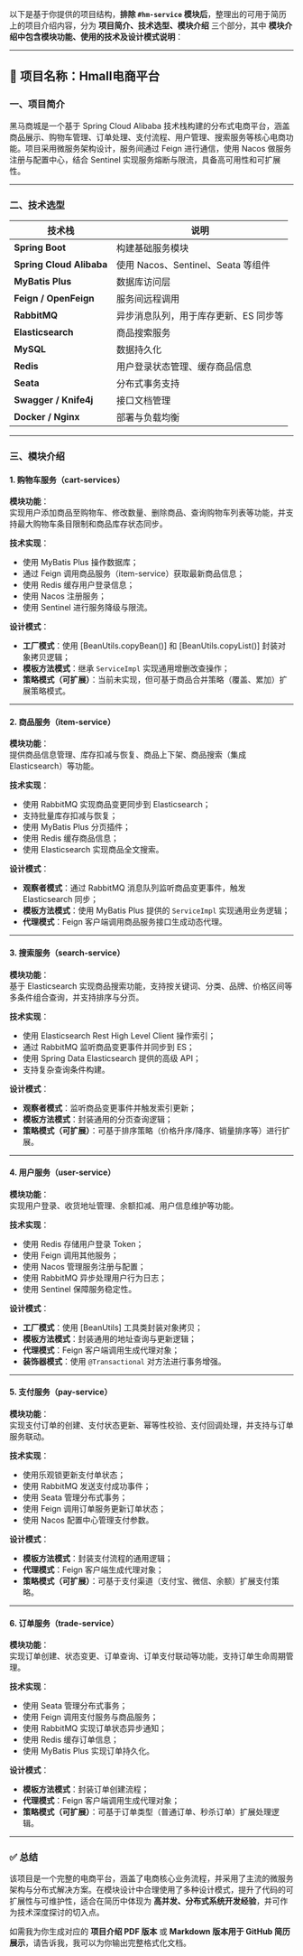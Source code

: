 以下是基于你提供的项目结构，**排除 `#hm-service` 模块后**，整理出的可用于简历上的项目介绍内容，分为 **项目简介、技术选型、模块介绍** 三个部分，其中 **模块介绍中包含模块功能、使用的技术及设计模式说明**：

---

## 📌 项目名称：Hmall电商平台

### 一、项目简介

黑马商城是一个基于 Spring Cloud Alibaba 技术栈构建的分布式电商平台，涵盖商品展示、购物车管理、订单处理、支付流程、用户管理、搜索服务等核心电商功能。项目采用微服务架构设计，服务间通过 Feign 进行通信，使用 Nacos 做服务注册与配置中心，结合 Sentinel 实现服务熔断与限流，具备高可用性和可扩展性。

---

### 二、技术选型

| 技术栈 | 说明 |
|--------|------|
| **Spring Boot** | 构建基础服务模块 |
| **Spring Cloud Alibaba** | 使用 Nacos、Sentinel、Seata 等组件 |
| **MyBatis Plus** | 数据库访问层 |
| **Feign / OpenFeign** | 服务间远程调用 |
| **RabbitMQ** | 异步消息队列，用于库存更新、ES 同步等 |
| **Elasticsearch** | 商品搜索服务 |
| **MySQL** | 数据持久化 |
| **Redis** | 用户登录状态管理、缓存商品信息 |
| **Seata** | 分布式事务支持 |
| **Swagger / Knife4j** | 接口文档管理 |
| **Docker / Nginx** | 部署与负载均衡 |

---

### 三、模块介绍

#### 1. 购物车服务（cart-services）

**模块功能**：  
实现用户添加商品至购物车、修改数量、删除商品、查询购物车列表等功能，并支持最大购物车条目限制和商品库存状态同步。

**技术实现**：  
- 使用 MyBatis Plus 操作数据库；
- 通过 Feign 调用商品服务（item-service）获取最新商品信息；
- 使用 Redis 缓存用户登录信息；
- 使用 Nacos 注册服务；
- 使用 Sentinel 进行服务降级与限流。

**设计模式**：  
- **工厂模式**：使用 [BeanUtils.copyBean()] 和 [BeanUtils.copyList()] 封装对象拷贝逻辑；
- **模板方法模式**：继承 `ServiceImpl` 实现通用增删改查操作；
- **策略模式（可扩展）**：当前未实现，但可基于商品合并策略（覆盖、累加）扩展策略模式。

---

#### 2. 商品服务（item-service）

**模块功能**：  
提供商品信息管理、库存扣减与恢复、商品上下架、商品搜索（集成 Elasticsearch）等功能。

**技术实现**：  
- 使用 RabbitMQ 实现商品变更同步到 Elasticsearch；
- 支持批量库存扣减与恢复；
- 使用 MyBatis Plus 分页插件；
- 使用 Redis 缓存商品信息；
- 使用 Elasticsearch 实现商品全文搜索。

**设计模式**：  
- **观察者模式**：通过 RabbitMQ 消息队列监听商品变更事件，触发 Elasticsearch 同步；
- **模板方法模式**：使用 MyBatis Plus 提供的 `ServiceImpl` 实现通用业务逻辑；
- **代理模式**：Feign 客户端调用商品服务接口生成动态代理。

---

#### 3. 搜索服务（search-service）

**模块功能**：  
基于 Elasticsearch 实现商品搜索功能，支持按关键词、分类、品牌、价格区间等多条件组合查询，并支持排序与分页。

**技术实现**：  
- 使用 Elasticsearch Rest High Level Client 操作索引；
- 通过 RabbitMQ 监听商品变更事件并同步到 ES；
- 使用 Spring Data Elasticsearch 提供的高级 API；
- 支持复杂查询条件构建。

**设计模式**：  
- **观察者模式**：监听商品变更事件并触发索引更新；
- **模板方法模式**：封装通用的分页查询逻辑；
- **策略模式（可扩展）**：可基于排序策略（价格升序/降序、销量排序等）进行扩展。

---

#### 4. 用户服务（user-service）

**模块功能**：  
实现用户登录、收货地址管理、余额扣减、用户信息维护等功能。

**技术实现**：  
- 使用 Redis 存储用户登录 Token；
- 使用 Feign 调用其他服务；
- 使用 Nacos 管理服务注册与配置；
- 使用 RabbitMQ 异步处理用户行为日志；
- 使用 Sentinel 保障服务稳定性。

**设计模式**：  
- **工厂模式**：使用 [BeanUtils] 工具类封装对象拷贝；
- **模板方法模式**：封装通用的地址查询与更新逻辑；
- **代理模式**：Feign 客户端调用生成代理对象；
- **装饰器模式**：使用 `@Transactional` 对方法进行事务增强。

---

#### 5. 支付服务（pay-service）

**模块功能**：  
实现支付订单的创建、支付状态更新、幂等性校验、支付回调处理，并支持与订单服务联动。

**技术实现**：  
- 使用乐观锁更新支付单状态；
- 使用 RabbitMQ 发送支付成功事件；
- 使用 Seata 管理分布式事务；
- 使用 Feign 调用订单服务更新订单状态；
- 使用 Nacos 配置中心管理支付参数。

**设计模式**：  
- **模板方法模式**：封装支付流程的通用逻辑；
- **代理模式**：Feign 客户端生成代理对象；
- **策略模式（可扩展）**：可基于支付渠道（支付宝、微信、余额）扩展支付策略。

---

#### 6. 订单服务（trade-service）

**模块功能**：  
实现订单创建、状态变更、订单查询、订单支付联动等功能，支持订单生命周期管理。

**技术实现**：  
- 使用 Seata 管理分布式事务；
- 使用 Feign 调用支付服务与商品服务；
- 使用 RabbitMQ 实现订单状态异步通知；
- 使用 Redis 缓存订单信息；
- 使用 MyBatis Plus 实现订单持久化。

**设计模式**：  
- **模板方法模式**：封装订单创建流程；
- **代理模式**：Feign 客户端调用生成代理对象；
- **策略模式（可扩展）**：可基于订单类型（普通订单、秒杀订单）扩展处理逻辑。

---

### ✅ 总结

该项目是一个完整的电商平台，涵盖了电商核心业务流程，并采用了主流的微服务架构与分布式解决方案。在模块设计中合理使用了多种设计模式，提升了代码的可扩展性与可维护性，适合在简历中体现为 **高并发、分布式系统开发经验**，并可作为技术深度探讨的切入点。

如需我为你生成对应的 **项目介绍 PDF 版本** 或 **Markdown 版本用于 GitHub 简历展示**，请告诉我，我可以为你输出完整格式化文档。
